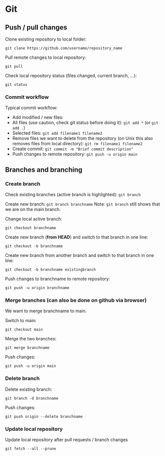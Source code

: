 # Git

## Push / pull changes

Clone existing repository to local folder:
```
git clone https://github.com/username/repository_name
```

Pull remote changes to local repository:
```
git pull
```

Check local repository status (files changed, current branch, ...):
```
git status
```

### Commit workflow

Typical commit workflow:
 - Add modified / new files:
  - All files (use caution, check git status before doing it): `git add *` (or `git add .`)
  - Selected files: `git add filename1 filename2`
 - Remove files we want to delete from the repository (on Unix this also removes files from local directory): `git rm filename1 filename2`
 - Create commit: `git commit -m "Brief commit description"`
 - Push changes to remote repository: `git push -u origin main`

## Branches and branching

### Create branch

Check existing branches (active branch is highlighted):
```git branch```

Create new branch:
```git branch branchname```
Note: `git branch` still shows that we are on the main branch.

Change local active branch:
```
git checkout branchname
```

Create new branch (**from HEAD**) and switch to that branch in one line:
```
git checkout -b branchname
```
Create new branch from another branch and switch to that branch in one line:
```
git checkout -b branchname existingbranch
```

Push changes to branchname to remote repository:
```
git push -u origin branchname
```

### Merge branches (can also be done on github via browser)

We want to merge branchname to main.

Switch to main:
```
git checkout main
```

Merge the two branches:
```
git merge branchname
```

Push changes:
```
git push -u origin main
```


### Delete branch

Delete existing branch:
```
git branch -d branchname
```

Push changes:
```
git push origin --delete branchname
```

### Update local repository

Update local repository after pull requests / branch changes
```
git fetch --all --prune
```
